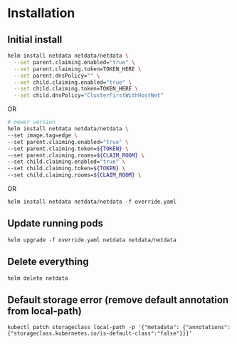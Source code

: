 # Installation

## Initial install

```bash
helm install netdata netdata/netdata \
  --set parent.claiming.enabled="true" \
  --set parent.claiming.token=TOKEN_HERE \
  --set parent.dnsPolicy="" \
  --set child.claiming.enabled="true" \
  --set child.claiming.token=TOKEN_HERE \
  --set child.dnsPolicy="ClusterFirstWithHostNet"
```

OR

```bash
# newer version
helm install netdata netdata/netdata \
--set image.tag=edge \
--set parent.claiming.enabled="true" \
--set parent.claiming.token=${TOKEN} \
--set parent.claiming.rooms=${CLAIM_ROOM} \
--set child.claiming.enabled="true" \
--set child.claiming.token=${TOKEN} \
--set child.claiming.rooms=${CLAIM_ROOM} \
```

OR

`helm install netdata netdata/netdata -f override.yaml`

## Update running pods

`helm upgrade -f override.yaml netdata netdata/netdata`

## Delete everything

`helm delete netdata`

## Default storage error (remove default annotation from local-path)

`kubectl patch storageclass local-path -p '{"metadata": {"annotations":{"storageclass.kubernetes.io/is-default-class":"false"}}}'`
